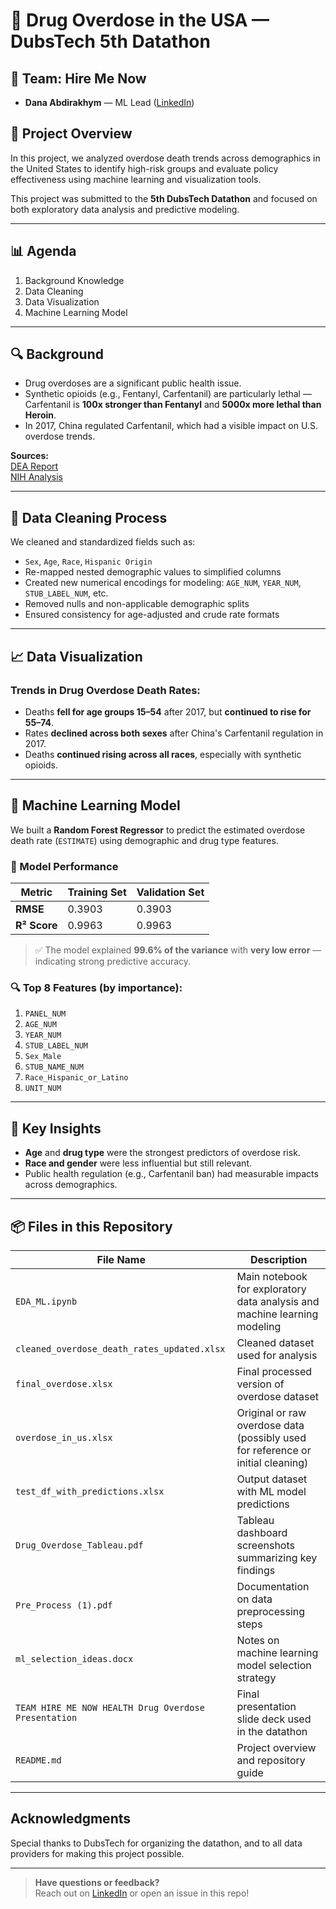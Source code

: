 
# 💊 Drug Overdose in the USA — DubsTech 5th Datathon

## 👥 Team: Hire Me Now
- **Dana Abdirakhym** — ML Lead ([LinkedIn](https://www.linkedin.com/in/danabdirakhym/))  

## 🧠 Project Overview

In this project, we analyzed overdose death trends across demographics in the United States to identify high-risk groups and evaluate policy effectiveness using machine learning and visualization tools.

This project was submitted to the **5th DubsTech Datathon** and focused on both exploratory data analysis and predictive modeling.

---

## 📊 Agenda

1. Background Knowledge  
2. Data Cleaning  
3. Data Visualization  
4. Machine Learning Model

---

## 🔍 Background

- Drug overdoses are a significant public health issue.
- Synthetic opioids (e.g., Fentanyl, Carfentanil) are particularly lethal — Carfentanil is **100x stronger than Fentanyl** and **5000x more lethal than Heroin**.
- In 2017, China regulated Carfentanil, which had a visible impact on U.S. overdose trends.

**Sources:**  
[DEA Report](https://www.dea.gov/press-releases/2016/09/22/dea-issues-carfentanil-warning-police-and-public)  
[NIH Analysis](https://www.ncbi.nlm.nih.gov/pmc/articles/PMC8019064/)

---

## 🧹 Data Cleaning Process

We cleaned and standardized fields such as:

- `Sex`, `Age`, `Race`, `Hispanic Origin`
- Re-mapped nested demographic values to simplified columns
- Created new numerical encodings for modeling: `AGE_NUM`, `YEAR_NUM`, `STUB_LABEL_NUM`, etc.
- Removed nulls and non-applicable demographic splits
- Ensured consistency for age-adjusted and crude rate formats

---

## 📈 Data Visualization

### Trends in Drug Overdose Death Rates:
- Deaths **fell for age groups 15–54** after 2017, but **continued to rise for 55–74**.
- Rates **declined across both sexes** after China's Carfentanil regulation in 2017.
- Deaths **continued rising across all races**, especially with synthetic opioids.

---

## 🤖 Machine Learning Model

We built a **Random Forest Regressor** to predict the estimated overdose death rate (`ESTIMATE`) using demographic and drug type features.

### 🔢 Model Performance

| Metric       | Training Set | Validation Set |
|--------------|--------------|----------------|
| **RMSE**     | 0.3903       | 0.3903         |
| **R² Score** | 0.9963       | 0.9963         |

> ✅ The model explained **99.6% of the variance** with **very low error** — indicating strong predictive accuracy.

### 🔍 Top 8 Features (by importance):

1. `PANEL_NUM`  
2. `AGE_NUM`  
3. `YEAR_NUM`  
4. `STUB_LABEL_NUM`  
5. `Sex_Male`  
6. `STUB_NAME_NUM`  
7. `Race_Hispanic_or_Latino`  
8. `UNIT_NUM`



---

## 🧠 Key Insights

- **Age** and **drug type** were the strongest predictors of overdose risk.
- **Race and gender** were less influential but still relevant.
- Public health regulation (e.g., Carfentanil ban) had measurable impacts across demographics.

---

## 📦 Files in this Repository

| File Name                                            | Description                                                                     |
| ---------------------------------------------------- | ------------------------------------------------------------------------------- |
| `EDA_ML.ipynb`                                       | Main notebook for exploratory data analysis and machine learning modeling       |
| `cleaned_overdose_death_rates_updated.xlsx`          | Cleaned dataset used for analysis                                               |
| `final_overdose.xlsx`                                | Final processed version of overdose dataset                                     |
| `overdose_in_us.xlsx`                                | Original or raw overdose data (possibly used for reference or initial cleaning) |
| `test_df_with_predictions.xlsx`                      | Output dataset with ML model predictions                                        |
| `Drug_Overdose_Tableau.pdf`                          | Tableau dashboard screenshots summarizing key findings                          |
| `Pre_Process (1).pdf`                                | Documentation on data preprocessing steps                                       |
| `ml_selection_ideas.docx`                            | Notes on machine learning model selection strategy                              |
| `TEAM HIRE ME NOW HEALTH Drug Overdose Presentation` | Final presentation slide deck used in the datathon                              |
| `README.md`                                          | Project overview and repository guide                                           |


---

## Acknowledgments

Special thanks to DubsTech for organizing the datathon, and to all data providers for making this project possible.

---

> **Have questions or feedback?**  
> Reach out on [LinkedIn](https://www.linkedin.com/in/danabdirakhym/) or open an issue in this repo!
